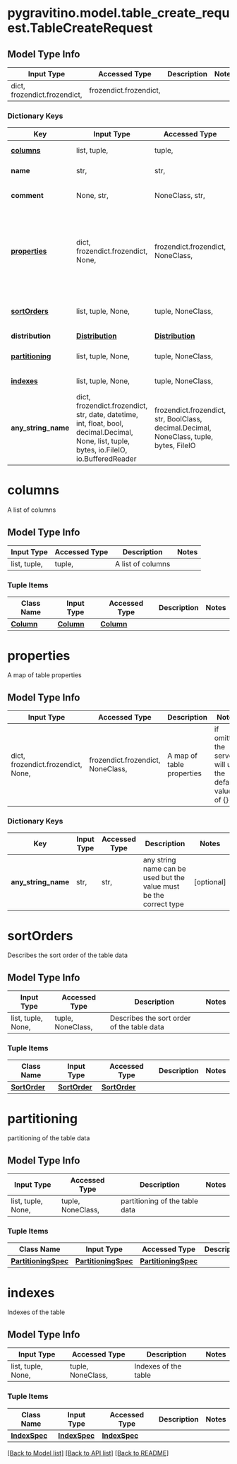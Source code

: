 # pygravitino.model.table_create_request.TableCreateRequest

## Model Type Info
Input Type | Accessed Type | Description | Notes
------------ | ------------- | ------------- | -------------
dict, frozendict.frozendict,  | frozendict.frozendict,  |  | 

### Dictionary Keys
Key | Input Type | Accessed Type | Description | Notes
------------ | ------------- | ------------- | ------------- | -------------
**[columns](#columns)** | list, tuple,  | tuple,  | A list of columns | 
**name** | str,  | str,  | The name of the table | 
**comment** | None, str,  | NoneClass, str,  | The comment of the table | [optional] 
**[properties](#properties)** | dict, frozendict.frozendict, None,  | frozendict.frozendict, NoneClass,  | A map of table properties | [optional] if omitted the server will use the default value of {}
**[sortOrders](#sortOrders)** | list, tuple, None,  | tuple, NoneClass,  | Describes the sort order of the table data | [optional] 
**distribution** | [**Distribution**](Distribution.md) | [**Distribution**](Distribution.md) |  | [optional] 
**[partitioning](#partitioning)** | list, tuple, None,  | tuple, NoneClass,  | partitioning of the table data | [optional] 
**[indexes](#indexes)** | list, tuple, None,  | tuple, NoneClass,  | Indexes of the table | [optional] 
**any_string_name** | dict, frozendict.frozendict, str, date, datetime, int, float, bool, decimal.Decimal, None, list, tuple, bytes, io.FileIO, io.BufferedReader | frozendict.frozendict, str, BoolClass, decimal.Decimal, NoneClass, tuple, bytes, FileIO | any string name can be used but the value must be the correct type | [optional]

# columns

A list of columns

## Model Type Info
Input Type | Accessed Type | Description | Notes
------------ | ------------- | ------------- | -------------
list, tuple,  | tuple,  | A list of columns | 

### Tuple Items
Class Name | Input Type | Accessed Type | Description | Notes
------------- | ------------- | ------------- | ------------- | -------------
[**Column**](Column.md) | [**Column**](Column.md) | [**Column**](Column.md) |  | 

# properties

A map of table properties

## Model Type Info
Input Type | Accessed Type | Description | Notes
------------ | ------------- | ------------- | -------------
dict, frozendict.frozendict, None,  | frozendict.frozendict, NoneClass,  | A map of table properties | if omitted the server will use the default value of {}

### Dictionary Keys
Key | Input Type | Accessed Type | Description | Notes
------------ | ------------- | ------------- | ------------- | -------------
**any_string_name** | str,  | str,  | any string name can be used but the value must be the correct type | [optional] 

# sortOrders

Describes the sort order of the table data

## Model Type Info
Input Type | Accessed Type | Description | Notes
------------ | ------------- | ------------- | -------------
list, tuple, None,  | tuple, NoneClass,  | Describes the sort order of the table data | 

### Tuple Items
Class Name | Input Type | Accessed Type | Description | Notes
------------- | ------------- | ------------- | ------------- | -------------
[**SortOrder**](SortOrder.md) | [**SortOrder**](SortOrder.md) | [**SortOrder**](SortOrder.md) |  | 

# partitioning

partitioning of the table data

## Model Type Info
Input Type | Accessed Type | Description | Notes
------------ | ------------- | ------------- | -------------
list, tuple, None,  | tuple, NoneClass,  | partitioning of the table data | 

### Tuple Items
Class Name | Input Type | Accessed Type | Description | Notes
------------- | ------------- | ------------- | ------------- | -------------
[**PartitioningSpec**](PartitioningSpec.md) | [**PartitioningSpec**](PartitioningSpec.md) | [**PartitioningSpec**](PartitioningSpec.md) |  | 

# indexes

Indexes of the table

## Model Type Info
Input Type | Accessed Type | Description | Notes
------------ | ------------- | ------------- | -------------
list, tuple, None,  | tuple, NoneClass,  | Indexes of the table | 

### Tuple Items
Class Name | Input Type | Accessed Type | Description | Notes
------------- | ------------- | ------------- | ------------- | -------------
[**IndexSpec**](IndexSpec.md) | [**IndexSpec**](IndexSpec.md) | [**IndexSpec**](IndexSpec.md) |  | 

[[Back to Model list]](../../README.md#documentation-for-models) [[Back to API list]](../../README.md#documentation-for-api-endpoints) [[Back to README]](../../README.md)

